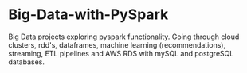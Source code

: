 # Big-Data-with-PySpark
Big Data projects exploring pyspark functionality. Going through cloud clusters, rdd's, dataframes, machine learning (recommendations), streaming, ETL pipelines and AWS RDS with mySQL and postgreSQL databases.
